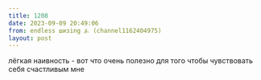 ```yaml
---
title: 1208
date: 2023-09-09 20:49:06
from: endless шизing ⍼ (channel1162404975)
layout: post
---
```


лёгкая наивность - вот что очень полезно для того чтобы чувствовать себя счастливым мне
